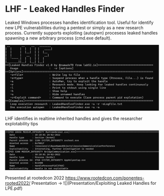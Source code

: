 # LHF - Leaked Handles Finder
Leaked Windows processes handles identification tool. Useful for identify new LPE vulnerabilities during a pentest or simply as a new research process. 
Currently supports exploiting (autopwn) procesess leaked handles spawning a new arbitrary process (cmd.exe default).

![](Images/Help.png)

LHF identifies in realtime inherited handles and gives the researcher explotability tips

![](Images/OutputLog.png)

Presented at rootedcon 2022 https://www.rootedcon.com/ponentes-rooted2022/
Presentation -> ![](Presentation/Exploiting Leaked Handles for LPE.pdf)
